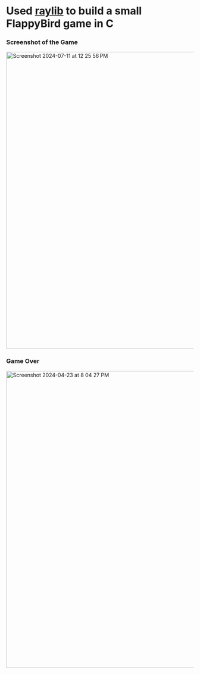 # Used [raylib](https://www.raylib.com/) to build a small FlappyBird game in C

### Screenshot of the Game
<img width="797" alt="Screenshot 2024-07-11 at 12 25 56 PM" src="https://github.com/harroopsra/raylib-flappy/assets/87760612/1f5c6b3d-0716-4adb-9b15-158f11520b44">

### Game Over
<img width="797" alt="Screenshot 2024-04-23 at 8 04 27 PM" src="https://github.com/harroopsra/raylib-flappy/assets/87760612/137d0688-ea52-41e6-a3bf-77bd42d3c07f">
